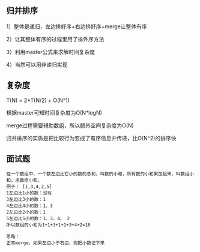 ## 归并排序

1）整体是递归，左边排好序+右边排好序+merge让整体有序

2）让其整体有序的过程里用了排外序方法

3）利用master公式来求解时间复杂度

4）当然可以用非递归实现


## 复杂度

T(N) = 2*T(N/2) + O(N^1)

根据master可知时间复杂度为O(N*logN)

merge过程需要辅助数组，所以额外空间复杂度为O(N)

归并排序的实质是把比较行为变成了有序信息并传递，比O(N^2)的排序快


## 面试题

```text
在一个数组中，一个数左边比它小的数的总和，叫数的小和，所有数的小和累加起来，叫数组小和。求数组小和。
例子： [1,3,4,2,5] 
1左边比1小的数：没有
3左边比3小的数：1
4左边比4小的数：1、3
2左边比2小的数：1
5左边比5小的数：1、3、4、 2
所以数组的小和为1+1+3+1+1+3+4+2=16 

```

```text
思路：
正常merge，如果左边小于右边，则把小数记下来
```
